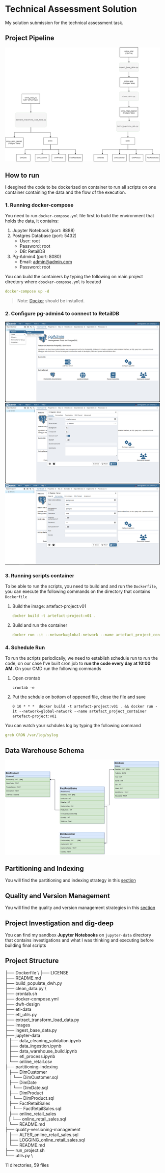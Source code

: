 # Technical Assessment Solution 
My solution submission for the technical assessment task. 

## Project Pipeline 
![project-pipeline](https://github.com/yossef-elmahdy/technical-assessment/blob/main/images/project_flow.png)

## How to run 
I desgined the code to be dockerized on container to run all scripts on one container containing the data and the flow of the execution. 

### 1. Running docker-compose 
You need to run `docker-compose.yml` file first to build the environment that holds the data, it contains: 
1. Jupyter Notebook (port: 8888)
2. Postgres Database (port: 5432)
    - User: root 
    - Password: root 
    - DB: RetailDB
3. Pg-Admin4 (port: 8080)
    - Email: admin@admin.com
    - Password: root  

You can build the containers by typing the following on main project directory where `doscker-compose.yml` is located  
```yaml
docker-compose up -d 
```
> Note: [Docker](https://www.docker.com/) should be installed. 


### 2. Configure pg-admin4 to connect to RetailDB 
![configure_1](https://github.com/yossef-elmahdy/technical-assessment/blob/main/images/configure_1.png)
![configure_2](https://github.com/yossef-elmahdy/technical-assessment/blob/main/images/configure_2.png)
![configure_3](https://github.com/yossef-elmahdy/technical-assessment/blob/main/images/configure_3.png)

### 3. Running scripts container 
To be able to run the scripts, you need to build and and run the `Dockerfile`, you can execute the following commands on the directory that contains `Dockerfile`

1. Build the image: artefact-project:v01
    ```yaml
    docker build -t artefact-project:v01 .
    ```
2. Build and run the container 
    ```yaml
    docker run -it --network=global-network --name artefact_project_container artefact-project:v01
    ```

### 4. Schedule Run 
To run the scripts periodically, we need to establish schedule run to run the code, on our case I've built cron job to **run the code every day at 10:00 AM.** 
On your CMD run the following commands 
1. Open crontab 
    ```console
    crontab -e
    ```
2. Put the schdule on bottom of oppened file, close the file and save 
    ```console
    0 10 * * *  docker build -t artefact-project:v01 . && docker run -it --network=global-network --name artefact_project_container artefact-project:v01      
    ```
You can watch your schdules log by typing the following command 
```yaml 
greb CRON /var/log/sylog
```

## Data Warehouse Schema 
![dwh-schema](https://github.com/yossef-elmahdy/technical-assessment/blob/main/dwh-design/oneline-retail-dwh-v4.png)

## Partitioning and Indexing 
You will find the partitioning and indexing strategy in this [section](https://github.com/yossef-elmahdy/technical-assessment/tree/main/partitioning-indexing)

## Quality and Version Management  
You will find the quality and version management strategies in this [section](https://github.com/yossef-elmahdy/technical-assessment/tree/main/quality-versioning-management)

## Project Investigation and dig-deep 
You can find my sandbox **Jupyter Notebooks** on `jupyter-data` directory that contains investigations and what I was thinking and executing before building final scripts 


## Project Structure 
├── Dockerfile \ 
├── LICENSE \
├── README.md \
├── build_populate_dwh.py \
├── clean_data.py \        
├── crontab.sh \
├── docker-compose.yml \
├── dwh-design \
├── etl-data \
├── etl_utils.py \
├── extract_transform_load_data.py \
├── images \
├── ingest_base_data.py \
├── jupyter-data \
│   ├── data_cleaning_validation.ipynb \
│   ├── data_ingestion.ipynb \
│   ├── data_warehouse_build.ipynb \
│   ├── etl_process.ipynb \
│   └── online_retail.csv \
├── partitioning-indexing \
│   ├── DimCustomer \
│   │   └── DimCustomer.sql \
│   ├── DimDate \
│   │   └── DimDate.sql \
│   ├── DimProduct \
│   │   └── DimProduct.sql \
│   ├── FactRetailSales \
│   │   └── FactRetailSales.sql \
│   ├── online_retail_sales \
│   |   └── online_retail_sales.sql \
│   └── README.md \
├── quality-versioning-management \
│   ├── ALTER_online_retail_sales.sql \
│   ├── LOGGING_online_retail_sales.sql \
│   └── README.md \
├── run_project.sh \
└── utils.py \

11 directories, 59 files